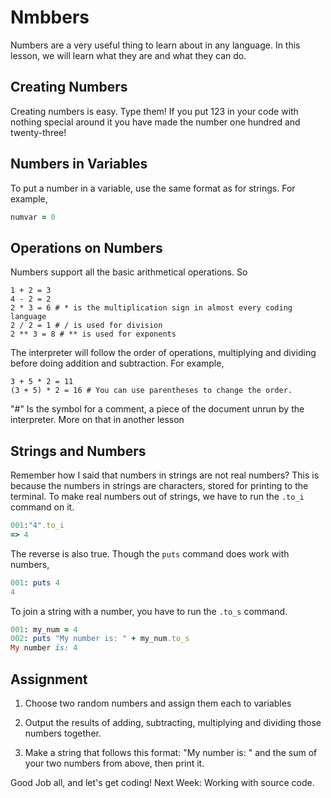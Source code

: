 # Nmbbers
Numbers are a very useful thing to learn about in any language. In this lesson, we will learn what they are and what they can do.

## Creating Numbers
Creating numbers is easy. Type them! If you put 123 in your code with nothing special around it you have made the number one hundred and twenty-three!

## Numbers in Variables
To put a number in a variable, use the same format as for strings. For example, 

```ruby
numvar = 0
```

## Operations on Numbers
Numbers support all the basic arithmetical operations. So

```
1 + 2 = 3
4 - 2 = 2
2 * 3 = 6 # * is the multiplication sign in almost every coding language
2 / 2 = 1 # / is used for division
2 ** 3 = 8 # ** is used for exponents
```

The interpreter will follow the order of operations, multiplying and dividing before doing addition and subtraction. For example,

```
3 + 5 * 2 = 11
(3 + 5) * 2 = 16 # You can use parentheses to change the order.
```

"#" Is the symbol for a comment, a piece of the document unrun by the interpreter. More on that in another lesson

## Strings and Numbers

Remember how I said that numbers in strings are not real numbers? This is because the numbers in strings are characters, stored for printing to the terminal. To make real numbers out of strings, we have to run the `.to_i` command on it.

```ruby
001:"4".to_i
=> 4
```

The reverse is also true. Though the `puts` command does work with numbers,

```ruby
001: puts 4
4
```

To join a string with a number, you have to run the `.to_s` command.

```ruby
001: my_num = 4
002: puts "My number is: " + my_num.to_s
My number is: 4
```

## Assignment

1. Choose two random numbers  and assign them   each to variables

2. Output the results of adding, subtracting, multiplying and dividing those numbers together.

3. Make a string that follows this format: "My number is: " and the sum of your two numbers from above, then print it.

Good Job all, and let's get coding! 
Next Week: Working with source code.